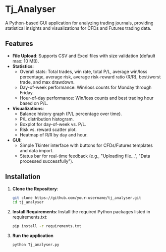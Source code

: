 # Tj_Analyser

A Python-based GUI application for analyzing trading journals, providing statistical insights and visualizations for CFDs and Futures trading data.

## Features

- **File Upload**: Supports CSV and Excel files with size validation (default max: 10 MB).
- **Statistics**:
  - Overall stats: Total trades, win rate, total P/L, average win/loss percentage, average risk, average risk-reward ratio (R/R), best/worst trade, and max drawdown.
  - Day-of-week performance: Win/loss counts for Monday through Friday.
  - Hour-of-day performance: Win/loss counts and best trading hour based on P/L.
- **Visualizations**:
  - Balance history graph (P/L percentage over time).
  - P/L distribution histogram.
  - Boxplot for day-of-week vs. P/L.
  - Risk vs. reward scatter plot.
  - Heatmap of R/R by day and hour.
- **GUI**:
  - Simple Tkinter interface with buttons for CFDs/Futures templates and data import.
  - Status bar for real-time feedback (e.g., "Uploading file...", "Data processed successfully").

## Installation

1. **Clone the Repository**:
   ```bash
   git clone https://github.com/your-username/tj_analyser.git
   cd tj_analyser
   ```
2. **Install Requirements**: Install the required Python packages listed in requirements.txt:

   ```bash
   pip install -r requirements.txt
   ```

3. **Run the application**

   ```bash
   python Tj_analyser.py
   ```
